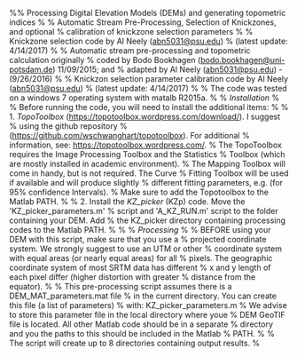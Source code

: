 %% Processing Digital Elevation Models (DEMs) and generating topometric indices
%
% Automatic Stream Pre-Processing, Selection of Knickzones, and optional
% calibration of knickzone selection parameters
%
% Knickzone selection code by Al Neely (abn5031@psu.edu)
%   (latest update: 4/14/2017)
%
% Automatic stream pre-processing and topometric calculation originally 
% coded by Bodo Bookhagen (bodo.bookhagen@uni-potsdam.de) 11/09/2015; and
% adapted by Al Neely (abn5031@psu.edu) - (9/26/2016)
%
% Knickzon selection parameter calibration code by Al Neely (abn5031@psu.edu)
%   (latest update: 4/14/2017)
%
% The code was tested on a windows 7 operating system with matalb R2015a. 
%
% *Installation*
%
% Before running the code, you will need to install the additional items:
%
% 1. _TopoToolbox_ (https://topotoolbox.wordpress.com/download/). I suggest
% using the github repository
% (https://github.com/wschwanghart/topotoolbox). For additional
% information, see: https://topotoolbox.wordpress.com/.
% The TopoToolbox requires the Image Processing Toolbox and the Statistics
% Toolbox (which are mostly installed in academic environment).
% The Mapping Toolbox will come in handy, but is not required. The Curve
% Fitting Toolbox will be used if available and will produce slightly
% different fitting parameters, e.g. (for 95% confidence Intervals).
% Make sure to add the Topotoolbox to the Matlab PATH.
%
% 2. Install the _KZ_picker_ (KZp) code. Move the 'KZ_picker_parameters.m'
% script and 'A_KZ_RUN.m' script to the folder containing your DEM. Add
% the KZ_picker directory containing processing codes to the Matlab PATH.
%
%
% *Processing*
%
% BEFORE using your DEM with this script, make sure that you use a
% projected coordinate system. We strongly suggest to use an UTM or other
% coordinate system with equal areas (or nearly equal areas) for all
% pixels. The geographic coordinate system of most SRTM data has different 
% x and y length of each pixel differ (higher distortion with greater 
% distance from the equator).
%
% This pre-processing script assumes there is a DEM_MAT_parameters.mat file
% in the current directory. You can create this file (a list of parameters)
% with: KZ_picker_parameters.m
% We advise to store this parameter file in the local directory where youe
% DEM GeoTIF file is located. All other Matlab code should be in a separate
% directory and you the paths to this should be included in the Matlab
% PATH.
%
% The script will create up to 8 directories containing output results.
%
